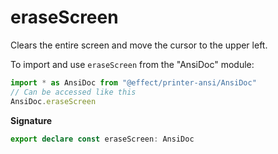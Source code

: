 # eraseScreen

Clears the entire screen and move the cursor to the upper left.

To import and use `eraseScreen` from the "AnsiDoc" module:

```ts
import * as AnsiDoc from "@effect/printer-ansi/AnsiDoc"
// Can be accessed like this
AnsiDoc.eraseScreen
```

**Signature**

```ts
export declare const eraseScreen: AnsiDoc
```
